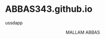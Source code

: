 # ABBAS343.github.io
ussdapp
<DOCTYPE html>
<html lang="en">
<head>
<meta charset="UTF-8">
<meta name="viewport" content="width=device-width,initial-scale=1.0">
<meta http-equiv="X-UA-Compatatible" content="ie=edge">
<title> ABBAS </title>
</head>
<body>
<header>
    <hi> MALLAM ABBAS </h1>

</header>
</body>
</html>
